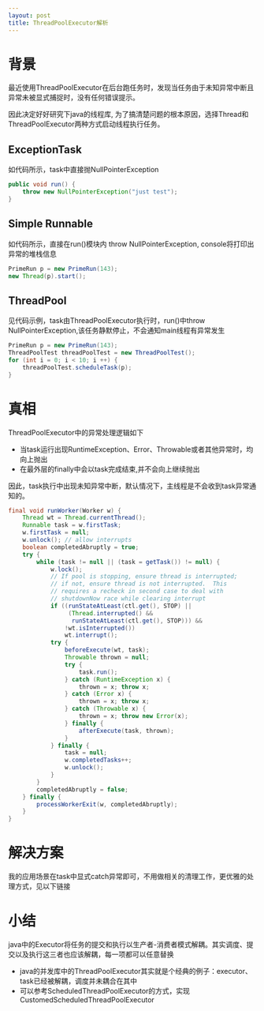 ```yaml
---
layout: post
title: ThreadPoolExecutor解析
---
```

# 背景

最近使用ThreadPoolExecutor在后台跑任务时，发现当任务由于未知异常中断且异常未被显式捕捉时，没有任何错误提示。

因此决定好好研究下java的线程库, 为了搞清楚问题的根本原因，选择Thread和ThreadPoolExecutor两种方式启动线程执行任务。

## ExceptionTask

如代码所示，task中直接抛NullPointerException

```java
public void run() {
    throw new NullPointerException("just test");
}
```

## Simple Runnable

如代码所示，直接在run()模块内 throw NullPointerException, console将打印出异常的堆栈信息

```java
PrimeRun p = new PrimeRun(143);
new Thread(p).start();
```

## ThreadPool

见代码示例，task由ThreadPoolExecutor执行时，run()中throw NullPointerException,该任务静默停止，不会通知main线程有异常发生

```java
PrimeRun p = new PrimeRun(143);
ThreadPoolTest threadPoolTest = new ThreadPoolTest();
for (int i = 0; i < 10; i ++) {
    threadPoolTest.scheduleTask(p);
}
```

# 真相

ThreadPoolExecutor中的异常处理逻辑如下

+ 当task运行出现RuntimeException、Error、Throwable或者其他异常时，均向上抛出
+ 在最外层的finally中会以task完成结束,并不会向上继续抛出

因此，task执行中出现未知异常中断，默认情况下，主线程是不会收到task异常通知的。

```java
final void runWorker(Worker w) {
    Thread wt = Thread.currentThread();
    Runnable task = w.firstTask;
    w.firstTask = null;
    w.unlock(); // allow interrupts
    boolean completedAbruptly = true;
    try {
        while (task != null || (task = getTask()) != null) {
            w.lock();
            // If pool is stopping, ensure thread is interrupted;
            // if not, ensure thread is not interrupted.  This
            // requires a recheck in second case to deal with
            // shutdownNow race while clearing interrupt
            if ((runStateAtLeast(ctl.get(), STOP) ||
                 (Thread.interrupted() &&
                  runStateAtLeast(ctl.get(), STOP))) &&
                !wt.isInterrupted())
                wt.interrupt();
            try {
                beforeExecute(wt, task);
                Throwable thrown = null;
                try {
                    task.run();
                } catch (RuntimeException x) {
                    thrown = x; throw x;
                } catch (Error x) {
                    thrown = x; throw x;
                } catch (Throwable x) {
                    thrown = x; throw new Error(x);
                } finally {
                    afterExecute(task, thrown);
                }
            } finally {
                task = null;
                w.completedTasks++;
                w.unlock();
            }
        }
        completedAbruptly = false;
    } finally {
        processWorkerExit(w, completedAbruptly);
    }
}
```
# 解决方案

我的应用场景在task中显式catch异常即可，不用做相关的清理工作，更优雅的处理方式，见以下链接

[foo]: <https://www.securecoding.cert.org/confluence/display/java/TPS03-J.+Ensure+that+tasks+executing+in+a+thread+pool+do+not+fail+silently>

# 小结

java中的Executor将任务的提交和执行以生产者-消费者模式解耦。其实调度、提交以及执行这三者也应该解耦，每一项都可以任意替换

+ java的并发库中的ThreadPoolExecutor其实就是个经典的例子：executor、task已经被解耦，调度并未耦合在其中
+ 可以参考ScheduledThreadPoolExecutor的方式，实现CustomedScheduledThreadPoolExecutor

